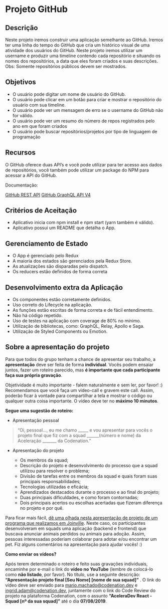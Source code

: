 # Projeto GitHub

## Descrição

Neste projeto iremos construir uma aplicação semelhante ao GitHub. 
Iremos ter uma linha do tempo do GitHub que cria um histórico visual de uma atividade dos usuários do GitHub. Neste projeto iremos utilizar um username e produzir uma timeline contendo cada repositório e situando os nomes dos repositórios, a data que eles foram criados e suas descrições. 
Obs: Somente repositórios públicos devem ser mostrados.

## Objetivos

- O usuário pode digitar um nome de usuário do GitHub.
- O usuário pode clicar em um botão para criar e mostrar o repositório do usuário com sua timeline.
- O usuário pode ver um mensagem de erro se o username do GitHub não for válido.
- O usuário pode ver um resumo do número de repos registrados pelo ano em que foram criados
- O usuário pode buscar repositórios/projetos por tipo de linguagem de programação

## Recursos

O GitHub oferece duas API’s e você pode utilizar para ter acesso aos dados de repositórios, você também pode utilizar um package do NPM para acessar a API do GitHub.

Documentação:

[GitHub REST API](https://developer.github.com/v3/) 
[GitHub GraphQL API V4](https://developer.github.com/v4/)

## Critérios de Aceitação

- Aplicativo inicia com npm install e npm start (yarn também é válido).
- Aplicativo possui um README que detalha o App.

## Gerenciamento de Estado

- O App é gerenciado pelo Redux 
- A maioria dos estados são gerenciados pela Redux Store.
- As atualizações são disparadas pelo dispatch.
- Os reducers estão definidos de forma correta

## Desenvolvimento extra da Aplicação

- Os componentes estão corretamente definidos.
- Uso correto do Lifecycle na aplicação.
- As funções estão escritas de forma correta e de fácil entendimento.
- Não há código repetido.
- Uso de testes na aplicação com coverage de 80% no mínimo.
- Utilização de bibliotecas, como: GraphQL, Relay, Apollo e Saga.
- Utilização de Styled Components ou Emotion.


## Sobre a apresentação do projeto

Para que todos do grupo tenham a chance de apresentar seu trabalho, a **apresentação** deve ser feita de forma **individual**. Vocês podem ensaiar juntos, fazer um roteiro parecido, mas **é importante que cada participante faça sua própria gravação**.

Objetividade é muito importante - falem naturalmente e sem ler, por favor! :) Recomendamos que você faça um video-call e gravem este call. Assim, poderão ficar à vontade para compartilhar a tela e mostrar o código ou qualquer outra coisa importante. O vídeo deve ter no **máximo 10 minutos**.

**Segue uma sugestão de roteiro:**

- Apresentação pessoal

> “Oi, pessoal…, eu me chamo _____ e vou apresentar para vocês o projeto final que fiz com a squad ______(número e nome) da Aceleração _______ da Codenation.”

- Apresentação do projeto

	- Os membros da squad;
	- Descrição do projeto e desenvolvimento do processo que a squad utilizou para resolver o problema;
	- Divisão de tarefas entre os membros da squad e quais foram suas principais responsabilidades;
	- Tecnologias utilizadas e eficácia;
	- Aprendizados destacados durante o processo e ao final do projeto;
	- Duas principais dificuldades, e como foram contornadas;
	- Dois principais acertos ou escolhas acertadas que fizeram diferença no projeto e por quê.

Para ficar mais fácil, [dê uma olhada nesta apresentação de projeto de um programa que realizamos em Joinville](https://drive.google.com/file/d/1Owc4VYM492svCn7RlMnNs_Bk4ZGjZkvj/view). Neste caso, os participantes desenvolveram em squads uma aplicação (backend e frontend) que buscava anunciar animais perdidos ou animais para adoção. Assim, pessoas interessadas poderiam colaborar para adotar e/ou encontrar um pet. Fiz alguns comentários na apresentação para ajudar vocês! :)

**Como enviar os vídeos?**

Após terem determinado o roteiro e feito suas gravações individuais, encaminhe por e-mail o link do **vídeo no YouTube** (lembre de colocá-lo como **não listado**, por favor). No título, use a seguinte descrição: **“Apresentação projeto final [Seu Nome] [nome de sua squad]”** . O link do vídeo deve ser enviado para <mario.machado@codenation.dev> e <ingrid.adam@codenation.dev>, juntamente com o link do Code Review do projeto na plataforma Codenation, com o assunto **“AceleraDev React - Squad [nº da sua squad]”** até o dia **07/08/2019**.
